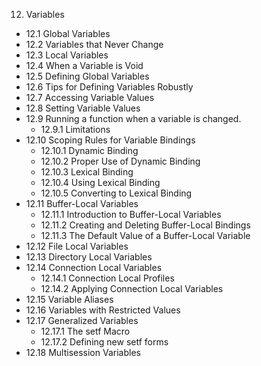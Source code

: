 12. Variables
  - 12.1 Global Variables
  - 12.2 Variables that Never Change
  - 12.3 Local Variables
  - 12.4 When a Variable is Void
  - 12.5 Defining Global Variables
  - 12.6 Tips for Defining Variables Robustly
  - 12.7 Accessing Variable Values
  - 12.8 Setting Variable Values
  - 12.9 Running a function when a variable is changed.
    - 12.9.1 Limitations
  - 12.10 Scoping Rules for Variable Bindings
    - 12.10.1 Dynamic Binding
    - 12.10.2 Proper Use of Dynamic Binding
    - 12.10.3 Lexical Binding
    - 12.10.4 Using Lexical Binding
    - 12.10.5 Converting to Lexical Binding
  - 12.11 Buffer-Local Variables
    - 12.11.1 Introduction to Buffer-Local Variables
    - 12.11.2 Creating and Deleting Buffer-Local Bindings
    - 12.11.3 The Default Value of a Buffer-Local Variable
  - 12.12 File Local Variables
  - 12.13 Directory Local Variables
  - 12.14 Connection Local Variables
    - 12.14.1 Connection Local Profiles
    - 12.14.2 Applying Connection Local Variables
  - 12.15 Variable Aliases
  - 12.16 Variables with Restricted Values
  - 12.17 Generalized Variables
    - 12.17.1 The setf Macro
    - 12.17.2 Defining new setf forms
  - 12.18 Multisession Variables
